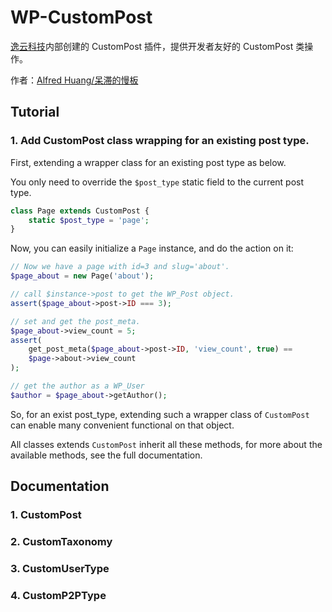 WP-CustomPost
=============

[逸云科技](http://www.easecloud.cn)内部创建的 CustomPost 插件，提供开发者友好的 CustomPost 类操作。

作者：[Alfred Huang/呆滞的慢板](https://www.huangwenchao.com.cn)

## Tutorial

### 1. Add CustomPost class wrapping for an existing post type.

First, extending a wrapper class for an existing post type as below.

You only need to override the `$post_type` static field to the current post type.

```php
class Page extends CustomPost {
    static $post_type = 'page';
}
```

Now, you can easily initialize a `Page` instance, and do the action on it:

```php
// Now we have a page with id=3 and slug='about'.
$page_about = new Page('about');

// call $instance->post to get the WP_Post object.
assert($page_about->post->ID === 3);

// set and get the post_meta.
$page_about->view_count = 5;
assert(
    get_post_meta($page_about->post->ID, 'view_count', true) == 
    $page->about->view_count
);

// get the author as a WP_User
$author = $page_about->getAuthor();
```

So, for an exist post_type, extending such a wrapper class of `CustomPost` can
enable many convenient functional on that object.

All classes extends `CustomPost` inherit all these methods, for more about the
available methods, see the full documentation.

## Documentation

### 1. CustomPost

### 2. CustomTaxonomy

### 3. CustomUserType

### 4. CustomP2PType
